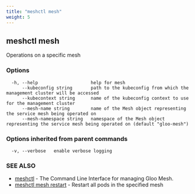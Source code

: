 ```yaml
---
title: "meshctl mesh"
weight: 5
---
```

## meshctl mesh

Operations on a specific mesh

### Options

```
  -h, --help                    help for mesh
      --kubeconfig string       path to the kubeconfig from which the management cluster will be accessed
      --kubecontext string      name of the kubeconfig context to use for the management cluster
      --mesh-name string        name of the Mesh object representing the service mesh being operated on
      --mesh-namespace string   namespace of the Mesh object representing the service mesh being operated on (default "gloo-mesh")
```

### Options inherited from parent commands

```
  -v, --verbose   enable verbose logging
```

### SEE ALSO

* [meshctl](../meshctl)	 - The Command Line Interface for managing Gloo Mesh.
* [meshctl mesh restart](../meshctl_mesh_restart)	 - Restart all pods in the specified mesh

